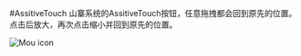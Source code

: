 #AssitiveTouch
山寨系统的AssitiveTouch按钮，任意拖拽都会回到原先的位置。点击后放大，再次点击缩小并回到原先的位置。





![Mou icon](http://i4.piimg.com/4851/142354ce57af263c.gif)
 

